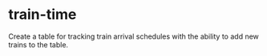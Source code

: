 # train-time

Create a table for tracking train arrival schedules with the ability to add new trains to the table.